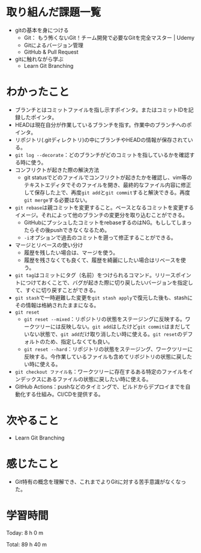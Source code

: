 # 取り組んだ課題一覧
- gitの基本を身につける
	- Git： もう怖くないGit！チーム開発で必要なGitを完全マスター | Udemy
	- Gitによるバージョン管理
	- GitHub & Pull Request
- gitに触れながら学ぶ
	- Learn Git Branching

# わかったこと
- ブランチとはコミットファイルを指し示すポインタ。またはコミットIDを記録したポインタ。
- HEADは現在自分が作業しているブランチを指す。作業中のブランチへのポインタ。
- リポジトリ(.gitディレクトリ)の中にブランチやHEADの情報が保存されている。
- `git log --decorate`：どのブランチがどのコミットを指しているかを確認する時に使う。
- コンフリクトが起きた際の解決方法
	- git statusでどのファイルでコンフリクトが起きたかを確認し、vim等のテキストエディタでそのファイルを開き、最終的なファイル内容に修正して保存した上で、再度`git add`と`git commit`すると解決できる。再度`git merge`する必要はない。
- `git rebase`は親コミットを変更すること。ベースとなるコミットを変更するイメージ。それによって他のブランチの変更分を取り込むことができる。
	- GitHubにプッシュしたコミットをrebaseするのはNG。もししてしまったらその後pushできなくなるため。
	- `-i`オプションで過去のコミットを遡って修正することができる。
- マージとリベースの使い分け
	- 履歴を残したい場合は、マージを使う。
	- 履歴を残さなくても良くて、履歴を綺麗にしたい場合はリベースを使う。
- `git tag`はコミットにタグ（名前）をつけられるコマンド。リリースポイントにつけておくことで、バグが起きた際に切り戻したいバージョンを指定して、すぐに切り戻すことができる。
- `git stash`で一時避難した変更を`git stash apply`で復元した後も、stashにその情報は格納されたままになる。
- `git reset`
	- `git reset --mixed`：リポジトリの状態をステージングに反映する。ワークツリーには反映しない。`git add`はしたけど`git commit`はまだしていない状態で、`git add`だけ取り消したい時に使える。`git reset`のデフォルトのため、指定しなくても良い。
	- `git reset --hard`：リポジトリの状態をステージング、ワークツリーに反映する。今作業しているファイルも含めてリポジトリの状態に戻したい時に使える。
- `git checkout ファイル名`：ワークツリーに存在するある特定のファイルをインデックスにあるファイルの状態に戻したい時に使える。
- GitHub Actions：pushなどのタイミングで、ビルドからデプロイまでを自動化する仕組み。CI/CDを提供する。

# 次やること
- Learn Git Branching

# 感じたこと
- Git特有の概念を理解でき、これまでよりGitに対する苦手意識がなくなった。

# 学習時間
Today: 8 h 0 m

Total: 89 h 40 m

